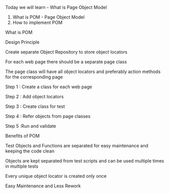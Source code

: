 Today we will learn - What is Page Object Model 
1. What is POM - Page Object Model
2. How to implement POM

What is POM

Design Principle

Create separate Object Repository to store object locators

For each web page there should be a separate page class

The page class will have all object locators and preferably action methods for the corresponding page


Step 1 : Create a class for each web page

Step 2 : Add object locators

Step 3 : Create class for test

Step 4 : Refer objects from page classes

Step 5 :Run and validate

Benefits of POM

Test Objects and Functions are separated for easy maintenance and keeping the code clean

Objects are kept separated from test scripts and can be used multiple times in multiple tests

Every unique object locator is created only once

Easy Maintenance and Less Rework